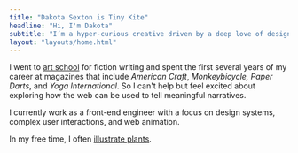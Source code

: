 ```yaml
---
title: "Dakota Sexton is Tiny Kite"
headline: "Hi, I'm Dakota"
subtitle: "I’m a hyper-curious creative driven by a deep love of design, technology, and storytelling."
layout: "layouts/home.html"
---
```


I went to [art school](https://www.colum.edu/) for fiction writing and spent the first several years of my career at magazines that include _American Craft_, _Monkeybicycle,_ _Paper Darts_, and _Yoga International_. So I can't help but feel excited about exploring how the web can be used to tell meaningful narratives.

I currently work as a front-end engineer with a focus on design systems, complex user interactions, and web animation.

In my free time, I often [illustrate plants](https://www.instagram.com/tinykitelab/).
